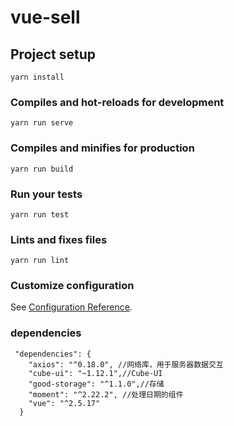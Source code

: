# vue-sell

## Project setup
```
yarn install
```

### Compiles and hot-reloads for development
```
yarn run serve
```

### Compiles and minifies for production
```
yarn run build
```

### Run your tests
```
yarn run test
```

### Lints and fixes files
```
yarn run lint
```

### Customize configuration
See [Configuration Reference](https://cli.vuejs.org/config/).



### dependencies
```
 "dependencies": {
    "axios": "^0.18.0", //网络库，用于服务器数据交互
    "cube-ui": "~1.12.1",//Cube-UI
    "good-storage": "^1.1.0",//存储
    "moment": "^2.22.2", //处理日期的组件
    "vue": "^2.5.17"
  }
```